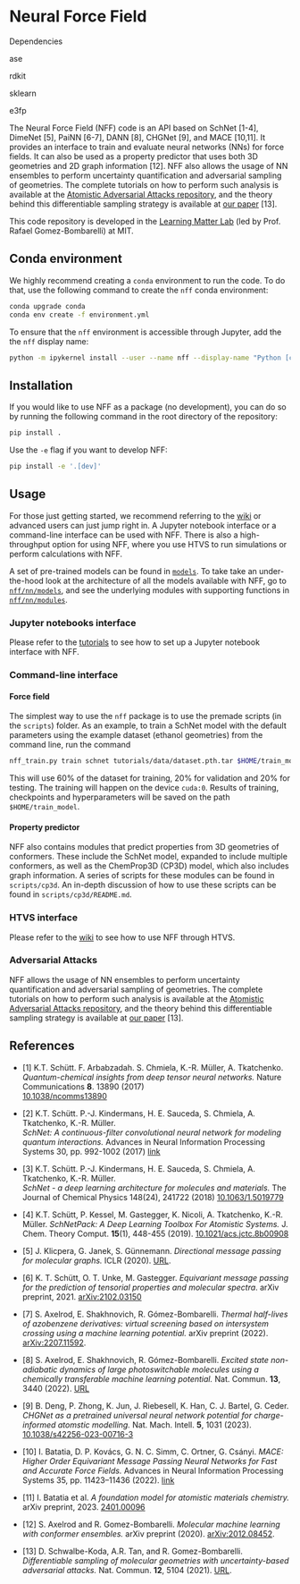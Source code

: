 # Neural Force Field

Dependencies 

ase

rdkit

sklearn

e3fp



The Neural Force Field (NFF) code is an API based on SchNet [1-4], DimeNet [5], PaiNN [6-7], DANN [8], CHGNet [9], and MACE [10,11]. It provides an interface to train and evaluate neural networks (NNs) for force fields. It can also be used as a property predictor that uses both 3D geometries and 2D graph information [12]. NFF also allows the usage of NN ensembles to perform uncertainty quantification and adversarial sampling of geometries. The complete tutorials on how to perform such analysis is available at the [Atomistic Adversarial Attacks repository](https://github.com/learningmatter-mit/Atomistic-Adversarial-Attacks), and the theory behind this differentiable sampling strategy is available at [our paper](https://www.nature.com/articles/s41467-021-25342-8) [13].

This code repository is developed in the [Learning Matter Lab](http://gomezbombarelli.mit.edu) (led by Prof. Rafael Gomez-Bombarelli) at MIT.

## Conda environment
We highly recommend creating a `conda` environment to run the code. To do that, use the following command to create the `nff` conda environment:

```bash
conda upgrade conda
conda env create -f environment.yml
```

To ensure that the `nff` environment is accessible through Jupyter, add the the `nff` display name:
```bash
python -m ipykernel install --user --name nff --display-name "Python [conda env:nff"]
```

## Installation
If you would like to use NFF as a package (no development), you can do so by running the following command in the root directory of the repository:
```bash
pip install .
```

Use the `-e` flag if you want to develop NFF:
```bash
pip install -e '.[dev]'
```

## Usage
For those just getting started, we recommend referring to the [wiki](TBD) or advanced users can just jump right in. A Jupyter notebook interface or a command-line interface can be used with NFF. There is also a high-throughput option for using NFF, where you use HTVS to run simulations or perform calculations with NFF.

A set of pre-trained models can be found in [`models`](https://github.com/learningmatter-mit/NeuralForceField/tree/master/models). To take take an under-the-hood look at the architecture of all the models available with NFF, go to [`nff/nn/models`](https://github.com/learningmatter-mit/NeuralForceField/tree/master/nff/nn/models), and see the underlying modules with supporting functions in [`nff/nn/modules`](https://github.com/learningmatter-mit/NeuralForceField/tree/master/nff/nn/modules).

### Jupyter notebooks interface
Please refer to the [tutorials](https://github.com/learningmatter-mit/NeuralForceField/tree/master/tutorials) to see how to set up a Jupyter notebook interface with NFF.

### Command-line interface

#### Force field
The simplest way to use the `nff` package is to use the premade scripts (in the `scripts`) folder. As an example, to train a SchNet model with the default parameters using the example dataset (ethanol geometries) from the command line, run the command

```bash
nff_train.py train schnet tutorials/data/dataset.pth.tar $HOME/train_model --device cuda:0
```
This will use 60% of the dataset for training, 20% for validation and 20% for testing. The training will happen on the device `cuda:0`. Results of training, checkpoints and hyperparameters will be saved on the path `$HOME/train_model`.

#### Property predictor
NFF also contains modules that predict properties from 3D geometries of conformers. These include the SchNet model, expanded to include multiple conformers, as well as the ChemProp3D (CP3D)  model, which also includes graph information. A series of scripts for these modules can be found in `scripts/cp3d`. An in-depth discussion of how to use these scripts can be found in `scripts/cp3d/README.md`. 

### HTVS interface

Please refer to the [wiki](TBD/HTVS-interface-with-NFF) to see how to use NFF through HTVS.

### Adversarial Attacks

NFF allows the usage of NN ensembles to perform uncertainty quantification and adversarial sampling of geometries. The complete tutorials on how to perform such analysis is available at the [Atomistic Adversarial Attacks repository](https://github.com/learningmatter-mit/Atomistic-Adversarial-Attacks), and the theory behind this differentiable sampling strategy is available at [our paper](https://www.nature.com/articles/s41467-021-25342-8) [13].

## References
* [1] K.T. Schütt. F. Arbabzadah. S. Chmiela, K.-R. Müller, A. Tkatchenko.  
*Quantum-chemical insights from deep tensor neural networks.*
Nature Communications **8**. 13890 (2017)   
[10.1038/ncomms13890](http://dx.doi.org/10.1038/ncomms13890)

* [2] K.T. Schütt. P.-J. Kindermans, H. E. Sauceda, S. Chmiela, A. Tkatchenko, K.-R. Müller.  
*SchNet: A continuous-filter convolutional neural network for modeling quantum interactions.*
Advances in Neural Information Processing Systems 30, pp. 992-1002 (2017) [link](http://papers.nips.cc/paper/6700-schnet-a-continuous-filter-convolutional-neural-network-for-modeling-quantum-interactions)

* [3] K.T. Schütt. P.-J. Kindermans, H. E. Sauceda, S. Chmiela, A. Tkatchenko, K.-R. Müller.  
*SchNet - a deep learning architecture for molecules and materials.* 
The Journal of Chemical Physics 148(24), 241722 (2018) [10.1063/1.5019779](https://doi.org/10.1063/1.5019779)

* [4] K.T. Schütt, P. Kessel, M. Gastegger, K. Nicoli, A. Tkatchenko, K.-R. Müller.
*SchNetPack: A Deep Learning Toolbox For Atomistic Systems.*
J. Chem. Theory Comput. **15**(1), 448-455 (2019). [10.1021/acs.jctc.8b00908](https://doi.org/10.1021/acs.jctc.8b00908)

* [5] J. Klicpera, G. Janek, S. Günnemann. *Directional message passing for molecular graphs.* ICLR (2020). [URL](https://openreview.net/attachment?id=B1eWbxStPH&name=original_pdf).

* [6] K. T. Schütt, O. T. Unke, M. Gastegger. *Equivariant message passing for the prediction of tensorial properties and molecular spectra*. arXiv preprint, 2021. [arXiv:2102.03150](https://arxiv.org/pdf/2102.03150.pdf)

* [7] S. Axelrod, E. Shakhnovich, R. Gómez-Bombarelli. *Thermal half-lives of azobenzene derivatives: virtual screening based on intersystem crossing using a machine learning potential.* arXiv preprint (2022). [arXiv:2207.11592](https://arxiv.org/abs/2207.11592).

* [8] S. Axelrod, E. Shakhnovich, R. Gómez-Bombarelli. *Excited state non-adiabatic dynamics of large photoswitchable molecules using a chemically transferable machine learning potential.* Nat. Commun. **13**, 3440 (2022). [URL](https://www.nature.com/articles/s41467-022-30999-w)

* [9] B. Deng, P. Zhong, K. Jun, J. Riebesell, K. Han, C. J. Bartel, G. Ceder. *CHGNet as a pretrained universal neural network potential for charge-informed atomstic modelling.* Nat. Mach. Intell. **5**, 1031 (2023). [10.1038/s42256-023-00716-3](https://doi.org/10.1038/s42256-023-00716-3)

* [10] I. Batatia, D. P. Kovács, G. N. C. Simm, C. Ortner, G. Csányi. *MACE: Higher Order Equivariant Message Passing Neural Networks for Fast and Accurate Force Fields.* Advances in Neural Information Processing Systems 35, pp. 11423–11436 (2022). [link](https://proceedings.neurips.cc/paper_files/paper/2022/hash/4a36c3c51af11ed9f34615b81edb5bbc-Abstract-Conference.html)

* [11] I. Batatia et al. *A foundation model for atomistic materials chemistry.* arXiv preprint, 2023. [2401.00096](https://arxiv.org/abs/2401.00096)

* [12] S. Axelrod and R. Gomez-Bombarelli. *Molecular machine learning with conformer ensembles.* arXiv preprint (2020). [arXiv:2012.08452](https://arxiv.org/abs/2012.08452?fbclid=IwAR2KlinGWeEHTR99m8x9nu2caURqIg04nQkimqzYRcTIqFq6qgv6_RgmVzo).

* [13] D. Schwalbe-Koda, A.R. Tan, and R. Gomez-Bombarelli. *Differentiable sampling of molecular geometries with uncertainty-based adversarial attacks.* Nat. Commun. **12**, 5104 (2021). [URL](https://doi.org/10.1038/s41467-021-25342-8).

